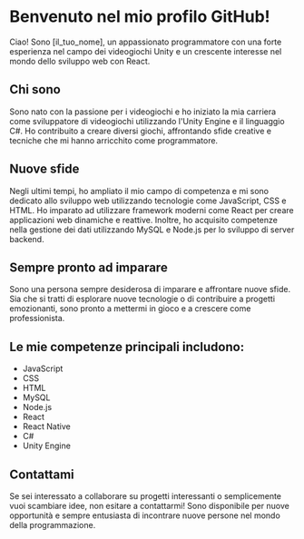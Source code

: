 # Benvenuto nel mio profilo GitHub!

Ciao! Sono [il_tuo_nome], un appassionato programmatore con una forte esperienza nel campo dei videogiochi Unity e un crescente interesse nel mondo dello sviluppo web con React.

## Chi sono

Sono nato con la passione per i videogiochi e ho iniziato la mia carriera come sviluppatore di videogiochi utilizzando l'Unity Engine e il linguaggio C#. Ho contribuito a creare diversi giochi, affrontando sfide creative e tecniche che mi hanno arricchito come programmatore.

## Nuove sfide

Negli ultimi tempi, ho ampliato il mio campo di competenza e mi sono dedicato allo sviluppo web utilizzando tecnologie come JavaScript, CSS e HTML. Ho imparato ad utilizzare framework moderni come React per creare applicazioni web dinamiche e reattive. Inoltre, ho acquisito competenze nella gestione dei dati utilizzando MySQL e Node.js per lo sviluppo di server backend.

## Sempre pronto ad imparare

Sono una persona sempre desiderosa di imparare e affrontare nuove sfide. Sia che si tratti di esplorare nuove tecnologie o di contribuire a progetti emozionanti, sono pronto a mettermi in gioco e a crescere come professionista.

## Le mie competenze principali includono:

- JavaScript
- CSS
- HTML
- MySQL
- Node.js
- React
- React Native
- C#
- Unity Engine

## Contattami

Se sei interessato a collaborare su progetti interessanti o semplicemente vuoi scambiare idee, non esitare a contattarmi! Sono disponibile per nuove opportunità e sempre entusiasta di incontrare nuove persone nel mondo della programmazione.

